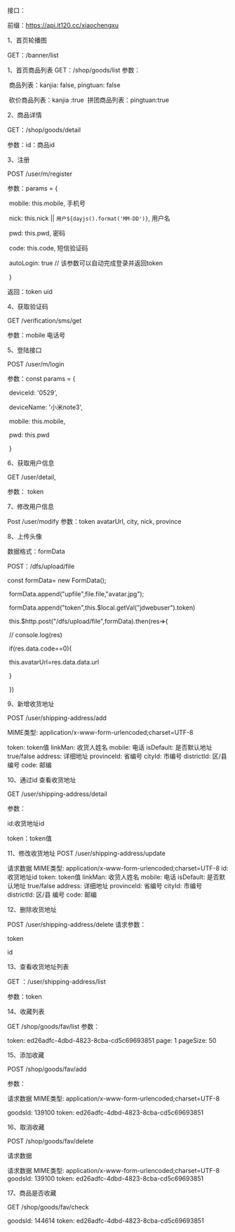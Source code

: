 接口：

前缀：https://api.it120.cc/xiaochengxu

1、首页轮播图

GET：/banner/list

1、首页商品列表
GET：/shop/goods/list
参数：

​	商品列表：kanjia: false, pingtuan: false

​	砍价商品列表：kanjia :true
​	拼团商品列表：pingtuan:true

2、商品详情

GET：/shop/goods/detail

参数：id：商品id



3、注册

POST /user/m/register

参数：params = {

​        mobile: this.mobile, 手机号

​        nick: this.nick || `用户${dayjs().format('MM-DD')}`, 用户名

​        pwd: this.pwd, 密码

​        code: this.code, 短信验证码

​        autoLogin: true // 该参数可以自动完成登录并返回token

​      }

返回：token	uid	



4、获取验证码

GET  /verification/sms/get

参数：mobile 电话号



5、登陆接口

POST /user/m/login

参数：const params = {

​        deviceId: '0529',

​        deviceName: '小米note3',

​        mobile: this.mobile,

​        pwd: this.pwd

​      }

6、获取用户信息

GET /user/detail, 

参数： token



7、修改用户信息

Post /user/modify
参数：token avatarUrl, city, nick, province

8、上传头像

数据格式：formData

POST：/dfs/upload/file 



const formData= new FormData();

​    formData.append("upfile",file.file,"avatar.jpg");

​    formData.append("token",this.$local.getVal("jdwebuser").token)



​    this.$http.post("/dfs/upload/file",formData).then(res=>{

​        // console.log(res)

​        if(res.data.code==0){

​            this.avatarUrl=res.data.data.url

​        }

​    })





9、新增收货地址

POST /user/shipping-address/add

MIME类型: application/x-www-form-urlencoded;charset=UTF-8

token: token值
linkMan: 收货人姓名
mobile: 电话
isDefault: 是否默认地址 true/false
address: 详细地址
provinceId: 省编号
cityId: 市编号
districtId: 区/县 编号
code: 邮编



10、通过id 查看收货地址

GET /user/shipping-address/detail

参数：

id:收货地址id

token：token值



11、修改收货地址
POST /user/shipping-address/update

请求数据
MIME类型: application/x-www-form-urlencoded;charset=UTF-8
id: 收货地址id
token: token值
linkMan: 收货人姓名
mobile: 电话
isDefault: 是否默认地址 true/false
address: 详细地址
provinceId: 省编号
cityId: 市编号
districtId: 区/县 编号
code: 邮编



12、删除收货地址

POST /user/shipping-address/delete
请求参数：

token

id



13、查看收货地址列表

GET ：/user/shipping-address/list

参数：token





14、收藏列表

GET /shop/goods/fav/list
参数：

token: ed26adfc-4dbd-4823-8cba-cd5c69693851
page: 1
pageSize: 50



15、添加收藏

POST /shop/goods/fav/add

参数：

请求数据
MIME类型: application/x-www-form-urlencoded;charset=UTF-8

goodsId: 139100
token: ed26adfc-4dbd-4823-8cba-cd5c69693851

16、取消收藏

POST  /shop/goods/fav/delete

请求数据

请求数据
MIME类型: application/x-www-form-urlencoded;charset=UTF-8
goodsId: 139100
token: ed26adfc-4dbd-4823-8cba-cd5c69693851





17、商品是否收藏

GET /shop/goods/fav/check 



goodsId: 144614
token: ed26adfc-4dbd-4823-8cba-cd5c69693851



